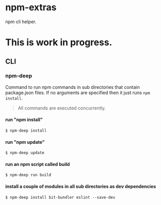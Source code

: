 # npm-extras

npm cli helper.


# This is work in progress.


## CLI

### npm-deep

Command to run npm commands in sub directories that contain package.json files. If no arguments are specified then it just runs `npm install`.

> All commands are executed concurrently.


#### run "npm install"

```
$ npm-deep install
```

#### run "npm update"

```
$ npm-deep update
```

#### run an npm script called build

```
$ npm-deep run build
```

#### install a couple of modules in all sub directories as dev dependencies

```
$ npm-deep install bit-bundler eslint --save-dev
```
